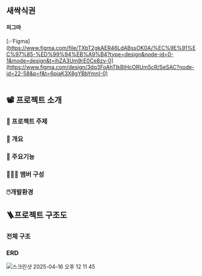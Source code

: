 ## 새싹식권


####  피그마
[✅Figma] (https://www.figma.com/file/TXbT2gkAER46LdABssOK0A/%EC%9E%91%EC%97%85-%ED%99%94%EB%A9%B4?type=design&node-id=0-1&mode=design&t=ihZA3Um9rE0Ce8zv-0](https://www.figma.com/design/3dq3FoAhTIkBIHcORUm5cR/SeSAC?node-id=22-58&p=f&t=6piaK3X8gYBbYmnI-0)
<br/> <br/>


## 📽️ 프로젝트 소개

### 📍 프로젝트 주제


### 📍 개요


### 📍 주요기능 

   

### 🧑‍🤝‍🧑 맴버 구성




### 🖱️개발환경



## 🪜프로젝트 구조도
### 전체 구조




### ERD
![스크린샷 2025-04-16 오후 12 11 45](https://github.com/user-attachments/assets/dd6073fd-f2a1-4e2f-8b80-04f3033d8b77)



